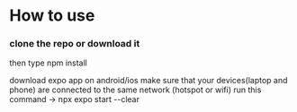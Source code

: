 # How to use #
### clone the repo or download it ###
then type npm install

download expo app on android/ios
make sure that your devices(laptop and phone) are connected to the same network (hotspot or wifi)
run this command ->   npx expo start --clear
